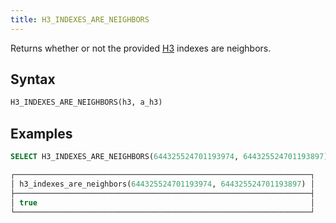 ```yaml
---
title: H3_INDEXES_ARE_NEIGHBORS
---
```


Returns whether or not the provided [H3](https://eng.uber.com/h3/) indexes are neighbors.

## Syntax

```sql
H3_INDEXES_ARE_NEIGHBORS(h3, a_h3)
```

## Examples

```sql
SELECT H3_INDEXES_ARE_NEIGHBORS(644325524701193974, 644325524701193897);

┌──────────────────────────────────────────────────────────────────┐
│ h3_indexes_are_neighbors(644325524701193974, 644325524701193897) │
├──────────────────────────────────────────────────────────────────┤
│ true                                                             │
└──────────────────────────────────────────────────────────────────┘
```